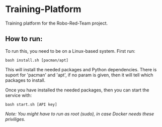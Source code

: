 # Training-Platform
Training platform for the Robo-Red-Team project.

## How to run:
To run this, you need to be on a Linux-based system. First run:
```
bash install.sh [pacman/apt]
```
This will install the needed packages and Python dependencies. There is suport for 'pacman' and 'apt', if no param is given, then it will tell which packages to install.

Once you have installed the needed packages, then you can start the service with:
```
bash start.sh [API key]
```
*Note: You might have to run as root (sudo), in case Docker needs these priviliges.*

